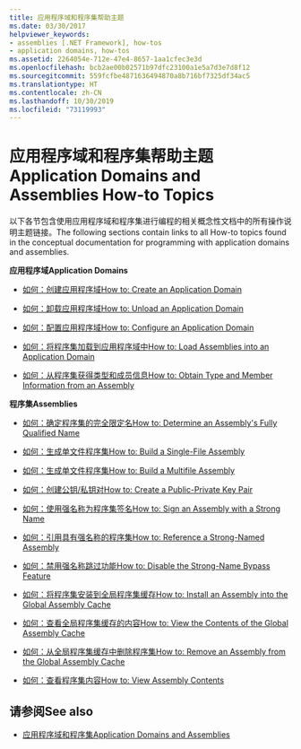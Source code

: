 ```yaml
---
title: 应用程序域和程序集帮助主题
ms.date: 03/30/2017
helpviewer_keywords:
- assemblies [.NET Framework], how-tos
- application domains, how-tos
ms.assetid: 2264054e-712e-47e4-8657-1aa1cfec3e3d
ms.openlocfilehash: bcb2ae00b02571b97dfc23100a1e5a7d3e7d8f12
ms.sourcegitcommit: 559fcfbe4871636494870a8b716bf7325df34ac5
ms.translationtype: HT
ms.contentlocale: zh-CN
ms.lasthandoff: 10/30/2019
ms.locfileid: "73119993"
---
```

# <a name="application-domains-and-assemblies-how-to-topics"></a><span data-ttu-id="fb045-102">应用程序域和程序集帮助主题</span><span class="sxs-lookup"><span data-stu-id="fb045-102">Application Domains and Assemblies How-to Topics</span></span>
<span data-ttu-id="fb045-103">以下各节包含使用应用程序域和程序集进行编程的相关概念性文档中的所有操作说明主题链接。</span><span class="sxs-lookup"><span data-stu-id="fb045-103">The following sections contain links to all How-to topics found in the conceptual documentation for programming with application domains and assemblies.</span></span>  
  
 <span data-ttu-id="fb045-104">**应用程序域**</span><span class="sxs-lookup"><span data-stu-id="fb045-104">**Application Domains**</span></span>  
  
- [<span data-ttu-id="fb045-105">如何：创建应用程序域</span><span class="sxs-lookup"><span data-stu-id="fb045-105">How to: Create an Application Domain</span></span>](how-to-create-an-application-domain.md)  
  
- [<span data-ttu-id="fb045-106">如何：卸载应用程序域</span><span class="sxs-lookup"><span data-stu-id="fb045-106">How to: Unload an Application Domain</span></span>](how-to-unload-an-application-domain.md)  
  
- [<span data-ttu-id="fb045-107">如何：配置应用程序域</span><span class="sxs-lookup"><span data-stu-id="fb045-107">How to: Configure an Application Domain</span></span>](how-to-configure-an-application-domain.md)  
  
- [<span data-ttu-id="fb045-108">如何：将程序集加载到应用程序域中</span><span class="sxs-lookup"><span data-stu-id="fb045-108">How to: Load Assemblies into an Application Domain</span></span>](how-to-load-assemblies-into-an-application-domain.md)  
  
- [<span data-ttu-id="fb045-109">如何：从程序集获得类型和成员信息</span><span class="sxs-lookup"><span data-stu-id="fb045-109">How to: Obtain Type and Member Information from an Assembly</span></span>](../reflection-and-codedom/get-type-member-information.md)  
  
 <span data-ttu-id="fb045-110">**程序集**</span><span class="sxs-lookup"><span data-stu-id="fb045-110">**Assemblies**</span></span>  
  
- [<span data-ttu-id="fb045-111">如何：确定程序集的完全限定名</span><span class="sxs-lookup"><span data-stu-id="fb045-111">How to: Determine an Assembly's Fully Qualified Name</span></span>](../../standard/assembly/find-fully-qualified-name.md)  
  
- [<span data-ttu-id="fb045-112">如何：生成单文件程序集</span><span class="sxs-lookup"><span data-stu-id="fb045-112">How to: Build a Single-File Assembly</span></span>](build-single-file-assembly.md)  
  
- [<span data-ttu-id="fb045-113">如何：生成单文件程序集</span><span class="sxs-lookup"><span data-stu-id="fb045-113">How to: Build a Multifile Assembly</span></span>](build-multifile-assembly.md)  
  
- [<span data-ttu-id="fb045-114">如何：创建公钥/私钥对</span><span class="sxs-lookup"><span data-stu-id="fb045-114">How to: Create a Public-Private Key Pair</span></span>](../../standard/assembly/create-public-private-key-pair.md)  
  
- [<span data-ttu-id="fb045-115">如何：使用强名称为程序集签名</span><span class="sxs-lookup"><span data-stu-id="fb045-115">How to: Sign an Assembly with a Strong Name</span></span>](../../standard/assembly/sign-strong-name.md)  
  
- [<span data-ttu-id="fb045-116">如何：引用具有强名称的程序集</span><span class="sxs-lookup"><span data-stu-id="fb045-116">How to: Reference a Strong-Named Assembly</span></span>](../../standard/assembly/reference-strong-named.md)  
  
- [<span data-ttu-id="fb045-117">如何：禁用强名称跳过功能</span><span class="sxs-lookup"><span data-stu-id="fb045-117">How to: Disable the Strong-Name Bypass Feature</span></span>](../../standard/assembly/disable-strong-name-bypass-feature.md)  
  
- [<span data-ttu-id="fb045-118">如何：将程序集安装到全局程序集缓存</span><span class="sxs-lookup"><span data-stu-id="fb045-118">How to: Install an Assembly into the Global Assembly Cache</span></span>](install-assembly-into-gac.md)  
  
- [<span data-ttu-id="fb045-119">如何：查看全局程序集缓存的内容</span><span class="sxs-lookup"><span data-stu-id="fb045-119">How to: View the Contents of the Global Assembly Cache</span></span>](how-to-view-the-contents-of-the-gac.md)  
  
- [<span data-ttu-id="fb045-120">如何：从全局程序集缓存中删除程序集</span><span class="sxs-lookup"><span data-stu-id="fb045-120">How to: Remove an Assembly from the Global Assembly Cache</span></span>](how-to-remove-an-assembly-from-the-gac.md)  
  
- [<span data-ttu-id="fb045-121">如何：查看程序集内容</span><span class="sxs-lookup"><span data-stu-id="fb045-121">How to: View Assembly Contents</span></span>](../../standard/assembly/view-contents.md)  
  
## <a name="see-also"></a><span data-ttu-id="fb045-122">请参阅</span><span class="sxs-lookup"><span data-stu-id="fb045-122">See also</span></span>

- [<span data-ttu-id="fb045-123">应用程序域和程序集</span><span class="sxs-lookup"><span data-stu-id="fb045-123">Application Domains and Assemblies</span></span>](index.md)
